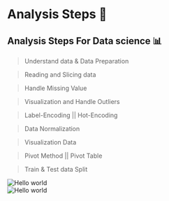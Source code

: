 # Analysis Steps 📑
## Analysis Steps For Data science   📊

> Understand data & Data Preparation

> Reading and Slicing data 

> Handle Missing Value 

> Visualization and Handle Outliers 

> Label-Encoding || Hot-Encoding

> Data Normalization 

> Visualization Data

> Pivot Method || Pivot Table

> Train & Test data Split

<img src="https://i.stack.imgur.com/J70U4.png" alt="Hello world">

<br>

<img src="https://drive.google.com/file/d/1P9xSULloi9CiBjS-2v287fgR35lSFoRC/view?usp=share_link" alt="Hello world">




